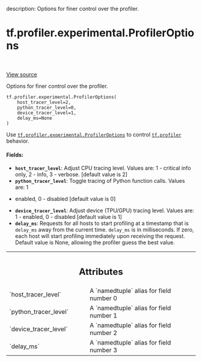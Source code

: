 description: Options for finer control over the profiler.

<div itemscope itemtype="http://developers.google.com/ReferenceObject">
<meta itemprop="name" content="tf.profiler.experimental.ProfilerOptions" />
<meta itemprop="path" content="Stable" />
<meta itemprop="property" content="__new__"/>
</div>

# tf.profiler.experimental.ProfilerOptions

<!-- Insert buttons and diff -->

<table class="tfo-notebook-buttons tfo-api nocontent" align="left">

</table>

<a target="_blank" class="external" href="/code/stable/tensorflow/python/profiler/profiler_v2.py">View source</a>



Options for finer control over the profiler.

<pre class="devsite-click-to-copy prettyprint lang-py tfo-signature-link">
<code>tf.profiler.experimental.ProfilerOptions(
    host_tracer_level=2,
    python_tracer_level=0,
    device_tracer_level=1,
    delay_ms=None
)
</code></pre>



<!-- Placeholder for "Used in" -->

Use <a href="../../../tf/profiler/experimental/ProfilerOptions.md"><code>tf.profiler.experimental.ProfilerOptions</code></a> to control <a href="../../../tf/profiler.md"><code>tf.profiler</code></a>
behavior.

#### Fields:


* <b>`host_tracer_level`</b>: Adjust CPU tracing level. Values are: 1 - critical info
only, 2 - info, 3 - verbose. [default value is 2]
* <b>`python_tracer_level`</b>: Toggle tracing of Python function calls. Values are: 1
- enabled, 0 - disabled [default value is 0]
* <b>`device_tracer_level`</b>: Adjust device (TPU/GPU) tracing level. Values are: 1 -
enabled, 0 - disabled [default value is 1]
* <b>`delay_ms`</b>: Requests for all hosts to start profiling at a timestamp that is
  `delay_ms` away from the current time. `delay_ms` is in milliseconds. If
  zero, each host will start profiling immediately upon receiving the
  request. Default value is None, allowing the profiler guess the best
  value.




<!-- Tabular view -->
 <table class="responsive fixed orange">
<colgroup><col width="214px"><col></colgroup>
<tr><th colspan="2"><h2 class="add-link">Attributes</h2></th></tr>

<tr>
<td>
`host_tracer_level`
</td>
<td>
A `namedtuple` alias for field number 0
</td>
</tr><tr>
<td>
`python_tracer_level`
</td>
<td>
A `namedtuple` alias for field number 1
</td>
</tr><tr>
<td>
`device_tracer_level`
</td>
<td>
A `namedtuple` alias for field number 2
</td>
</tr><tr>
<td>
`delay_ms`
</td>
<td>
A `namedtuple` alias for field number 3
</td>
</tr>
</table>



